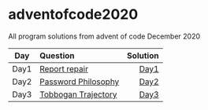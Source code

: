 # adventofcode2020

All program solutions from advent of code December 2020

| Day  | Question                              |                            Solution |
| ---- | :------------------------------------ | ----------------------------------: |
| Day1 | [Report repair](day1/README.md)       |       [Day1](day1/report_repair.py) |
| Day2 | [Password Philosophy](day2/README.md) | [Day2](day2/password_philosophy.py) |
| Day3 | [Tobbogan Trajectory](day3/README.md) |       [Day3](day3/report_repair.py) |
